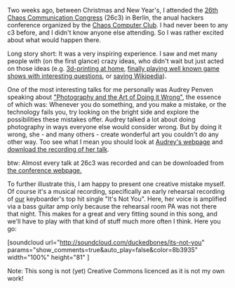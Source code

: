 <html><body><p>Two weeks ago, between Christmas and New Year's, I attended the <a title="26c3.de" href="http://www.26c3.de/">26th Chaos Communication Congress</a> (26c3) in Berlin, the anual hackers conference organized by the <a title="CCC e.V." href="http://www.ccc.dd">Chaos Computer Club</a>. I had never been to any c3 before, and I didn't know anyone else attending. So I was rather excited about what would happen there.

Long story short: It was a very inspiring experience. I saw and met many people with (on the first glance) crazy ideas, who didn't wait but just acted on those ideas (e.g. <a href="http://events.ccc.de/congress/2009/Fahrplan/events/3637.en.html">3d-printing at home</a>, <a href="http://events.ccc.de/congress/2009/Fahrplan/events/3550.en.html">finally playing well known game shows with interesting questions</a>, or <a href="http://scytale.name/blog/2009/11/jedem-seine-wikipedia">saving Wikipedia</a>).

One of the most interesting talks for me personally was Audrey Penven speaking about <a href="http://events.ccc.de/congress/2009/Fahrplan/events/3579.en.html">"Photography and the Art of Doing it Wrong"</a>, the essence of which was: Whenever you do something, and you make a mistake, or the technology fails you, try looking on the bright side and explore the possibilities these mistakes offer. Audrey talked a lot about doing photography in ways everyone else would consider wrong. But by doing it wrong, she - and many others - create wonderful art you couldn't do any other way. Too see what I mean you should look at <a href="http://www.audreypenven.net/">Audrey's webpage</a> and <a href="http://mirror.fem-net.de/CCC/26C3/mp4/26c3-3579-en-photography_and_the_art_of_doing_it_wrong.mp4">download the recording of her talk</a>.

btw: Almost every talk at 26c3 was recorded and can be downloaded from <a href="https://events.ccc.de/congress/2009/wiki/Conference_Recordings">the conference webpage.</a>

To further illustrate this, I am happy to present one creative mistake myself. Of course it's a musical recording, specifically an early rehearsal recording of <a href="http://www.theuplifters.de">our</a> keyboarder's top hit single "It's Not You". Here, her voice is amplified via a bass guitar amp only because the rehearsal room PA was not there that night. This makes for a great and very fitting sound in this song, and we'll have to play with that kind of stuff much more often I think. Here you go:

[soundcloud url="http://soundcloud.com/duckedbones/its-not-you" params="show_comments=true&amp;auto_play=false&amp;color=8b3935" width="100%" height="81" ]

Note: This song is not (yet) Creative Commons licenced as it is not my own work!</p></body></html>